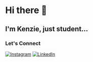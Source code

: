 # Hi there 👋  
I'm **Kenzie**, just student...
---

### Let's Connect  
[![Instagram](https://img.shields.io/badge/-@kncrln_-E4405F?style=for-the-badge&logo=instagram&logoColor=white)](https://www.instagram.com/kncrln_/)
[![LinkedIn](https://img.shields.io/badge/-Kenzie%20Carlen-0077B5?style=for-the-badge&logo=linkedin&logoColor=white)](https://www.linkedin.com/in/kenzie-carlen-b841a4253/)
<!-- [![Email](https://img.shields.io/badge/-Kenzie.Carlen@gmail.com-D14836?style=for-the-badge&logo=gmail&logoColor=white)](mailto:kenzie.carlen@gmail.com) -->


<!-- komentar  -->
